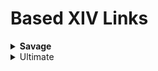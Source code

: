 # Based XIV Links

<details>
<summary><b>Savage</b></summary>

- [p8s][p8s]
- [p7s][p7s]
- [p6s][p6s]
- [p5s][p5s]
- [p4s][p4s]
- [p3s][p3s]
- [p2s][p2s]
- [p1s][p1s]
</details>

<details>
<summary>Ultimate</summary>

- [TOP][TOP]
- [DSR][DSR]
- [TEA][TEA]
</details>